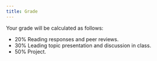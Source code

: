 ```yaml
---
title: Grade
---
```


Your grade will be calculated as follows:

[comment]: <> (- 10% Attendance and participation in class. *Attendance will be recorded each week*.)

- 20% Reading responses and peer reviews.
- 30% Leading topic presentation and discussion in class.
- 50% Project.